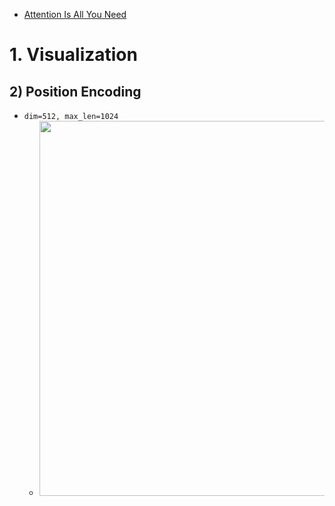 - [Attention Is All You Need](https://github.com/KimRass/Transformer/blob/main/papers/attention_is_all_you_need.pdf)

# 1. Visualization
## 2) Position Encoding
- `dim=512, max_len=1024`
    - <img src="https://github.com/KimRass/KimRass/assets/67457712/c5d213f7-43c1-46c8-8d47-461f789e66d4" width="600">
